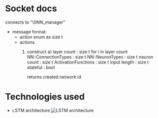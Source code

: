 # Socket docs

connects to "\0NN_manager"

- message format:
    - action enum as size t
    * actions
        1. construct
            a) layer count : size t
            for i in layer count
                NN::ConnectionTypes : size t
                NN::NeuronTypes : size t
                neuron count : size t
                ActivationFunctions : size t
            input length : size t
            stateful : bool
            
            returns created network id
        
# Technologies used

 - LSTM architecture
	![LSTM architecture](https://i.sstatic.net/RHNrZ.jpg) 